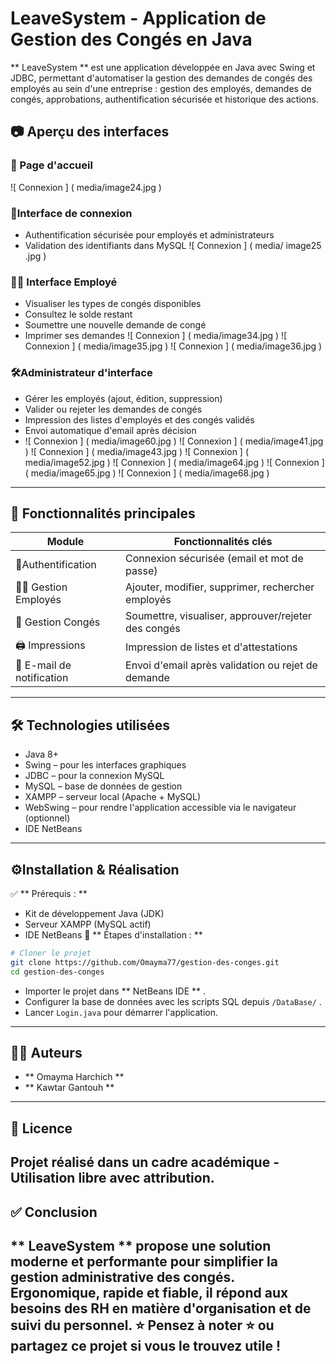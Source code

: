 # LeaveSystem - Application de Gestion des Congés en Java

** LeaveSystem ** est une application développée en Java avec Swing et JDBC, permettant d'automatiser la gestion des demandes de congés des employés au sein d'une entreprise : gestion des employés, demandes de congés, approbations, authentification sécurisée et historique des actions.

## 📷 Aperçu des interfaces
### 🔑 Page d'accueil
  ![ Connexion ] ( media/image24.jpg )

### 🔑Interface de connexion
- Authentification sécurisée pour employés et administrateurs
- Validation des identifiants dans MySQL
  ![ Connexion ] ( media/ image25 .jpg )

### 🧑‍💼 Interface Employé
- Visualiser les types de congés disponibles
- Consultez le solde restant
- Soumettre une nouvelle demande de congé
- Imprimer ses demandes
  ![ Connexion ] ( media/image34.jpg )
  ![ Connexion ] ( media/image35.jpg )
  ![ Connexion ] ( media/image36.jpg )
### 🛠Administrateur d'interface
- Gérer les employés (ajout, édition, suppression)
- Valider ou rejeter les demandes de congés
- Impression des listes d'employés et des congés validés
- Envoi automatique d'email après décision
-    ![ Connexion ] ( media/image60.jpg )
   ![ Connexion ] ( media/image41.jpg )
   ![ Connexion ] ( media/image43.jpg )
   ![ Connexion ] ( media/image52.jpg )
  ![ Connexion ] ( media/image64.jpg )
  ![ Connexion ] ( media/image65.jpg )
  ![ Connexion ] ( media/image68.jpg )
---

## 🎯 Fonctionnalités principales
| Module                | Fonctionnalités clés                                    |
| ---------------------- | -------------------------------------------------------- |
| 🔐Authentification    | Connexion sécurisée (email et mot de passe)             |
| 🧑‍💼 Gestion Employés   | Ajouter, modifier, supprimer, rechercher employés      |
| 🛫 Gestion Congés       | Soumettre, visualiser, approuver/rejeter des congés     |
| 🖨 Impressions           | Impression de listes et d'attestations                 |
| 📧 E-mail de notification | Envoi d'email après validation ou rejet de demande     |
---
## 🛠️ Technologies utilisées
- Java 8+
- Swing – pour les interfaces graphiques
- JDBC – pour la connexion MySQL
- MySQL – base de données de gestion
- XAMPP – serveur local (Apache + MySQL)
- WebSwing – pour rendre l'application accessible via le navigateur (optionnel)
- IDE NetBeans
---
## ⚙️Installation & Réalisation
✅ ** Prérequis : **
- Kit de développement Java (JDK)
- Serveur XAMPP (MySQL actif)
- IDE NetBeans
🚀 ** Étapes d'installation : **
``` bash
# Cloner le projet
git clone https://github.com/Omayma77/gestion-des-conges.git
cd gestion-des-conges
```
- Importer le projet dans ** NetBeans IDE ** .
- Configurer la base de données avec les scripts SQL depuis ` /DataBase/ ` .
- Lancer ` Login.java ` pour démarrer l'application.
---
## 👩‍💻 Auteurs
-  ** Omayma Harchich **
-  ** Kawtar Gantouh **
---
## 📄 Licence
Projet réalisé dans un cadre académique - Utilisation libre avec attribution.
---
## ✅ Conclusion
** LeaveSystem ** propose une solution moderne et performante pour simplifier la gestion administrative des congés.  
Ergonomique, rapide et fiable, il répond aux besoins des RH en matière d'organisation et de suivi du personnel.
⭐ Pensez à noter ⭐ ou partagez ce projet si vous le trouvez utile !
---
